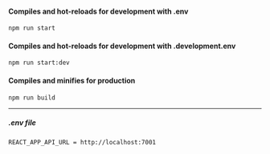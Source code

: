 #### Compiles and hot-reloads for development with .env

`npm run start`

#### Compiles and hot-reloads for development with .development.env

`npm run start:dev`

#### Compiles and minifies for production

`npm run build`

---

##### .env file

```
REACT_APP_API_URL = http://localhost:7001
```
